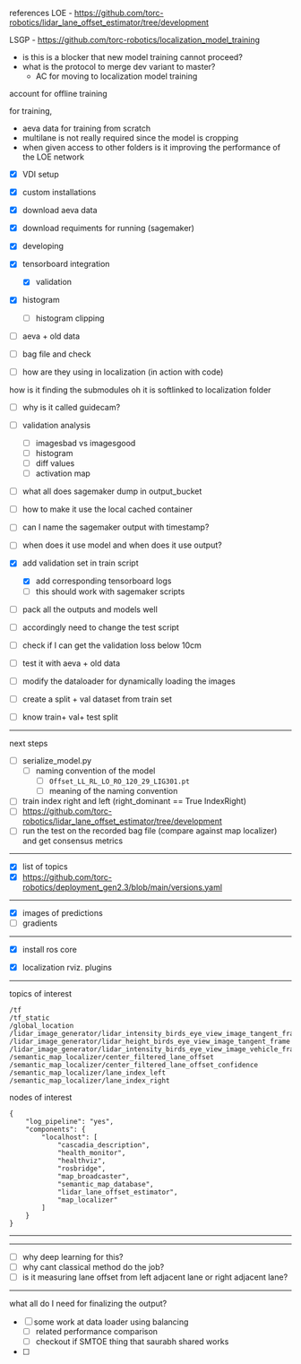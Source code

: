 references 
LOE - https://github.com/torc-robotics/lidar_lane_offset_estimator/tree/development

LSGP - https://github.com/torc-robotics/localization_model_training


- is this is a blocker that new model training cannot proceed? 
- what is the protocol to merge dev variant to master? 
	- AC for moving to localization model training

account for offline training 


for training, 
- aeva data for training from scratch 
- multilane is not really required since the model is cropping
- when given access to other folders is it improving the performance of the LOE network 



- [x]  VDI setup 
- [x]  custom installations 
- [x] download aeva data 
- [x] download requiments for running (sagemaker) 
- [x] developing
- [x] tensorboard integration
	- [x] validation 
- [x] histogram 
	- [ ] histogram clipping
- [ ] aeva + old data
- [ ] bag file and check 
- [ ] how are they using in localization (in action with code)


how is it finding the submodules 
	oh it is softlinked to localization folder 

- [ ] why is it called guidecam? 
- [ ] validation analysis 
	- [ ] imagesbad vs imagesgood
	- [ ] histogram
	- [ ] diff values
	- [ ] activation map

- [ ] what all does sagemaker dump in output_bucket
- [ ] how to make it use the local cached container
- [ ] can I name the sagemaker output with timestamp?
- [ ] when does it use model and when does it use output? 

- [x] add validation set in train script
	- [x] add corresponding tensorboard logs
	- [ ] this should work with sagemaker scripts 
- [ ] pack all the outputs and models well 
- [ ] accordingly need to change the test script
- [ ] check if I can get the validation loss below 10cm
- [ ] test it with aeva + old data
- [ ] modify the dataloader for dynamically loading the images 
- [ ] create a split + val dataset from train set
- [ ] know train+ val+ test split


---
next steps
- [ ] serialize_model.py
	- [ ] naming convention of the model 
		- [ ] `Offset_LL_RL_LO_RO_120_29_LIG301.pt`
		- [ ] meaning of the naming convention
	
- [ ] train index right and left (right_dominant == True IndexRight)
- [ ] https://github.com/torc-robotics/lidar_lane_offset_estimator/tree/development
- [ ] run the test on the recorded bag file (compare against map localizer) and get consensus metrics

----
- [x] list of topics
- [x] https://github.com/torc-robotics/deployment_gen2.3/blob/main/versions.yaml

---
- [x] images of predictions
- [ ] gradients
---
- [x] install ros core
- [x] localization rviz. plugins


---
topics of interest
```
/tf
/tf_static
/global_location
/lidar_image_generator/lidar_intensity_birds_eye_view_image_tangent_frame
/lidar_image_generator/lidar_height_birds_eye_view_image_tangent_frame
/lidar_image_generator/lidar_intensity_birds_eye_view_image_vehicle_frame
/semantic_map_localizer/center_filtered_lane_offset
/semantic_map_localizer/center_filtered_lane_offset_confidence
/semantic_map_localizer/lane_index_left
/semantic_map_localizer/lane_index_right
```

nodes of interest 
```
{
    "log_pipeline": "yes",
    "components": {
        "localhost": [
            "cascadia_description",
            "health_monitor",
            "healthviz",
            "rosbridge",
            "map_broadcaster",
            "semantic_map_database",
            "lidar_lane_offset_estimator",
            "map_localizer"
        ]
    }
}
```


---
---

- [ ] why deep learning for this? 
- [ ] why cant classical method do the job? 
- [ ] is it measuring lane offset from left adjacent lane or right adjacent lane?

--- 
what all do I need for finalizing the output? 
- [ ] some work at data loader using balancing
	- [ ] related performance comparison
	- [ ] checkout if SMTOE thing that saurabh shared works
- [ ] 
